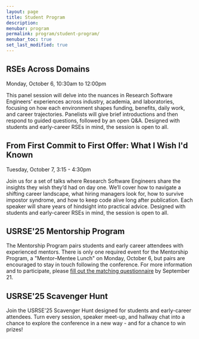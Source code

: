 ```yaml
---
layout: page
title: Student Program
description:
menubar: program
permalink: program/student-program/
menubar_toc: true
set_last_modified: true
---
```


<a name="student-panel-Monday"></a>
## RSEs Across Domains

Monday, October 6, 10:30am to 12:00pm

This panel session will delve into the nuances in Research Software Engineers’ experiences 
across industry, academia, and laboratories, focusing on how each environment shapes 
funding, benefits, daily work, and career trajectories. Panelists will give brief 
introductions and then respond to guided questions, followed by an open Q&A. Designed with 
students and early-career RSEs in mind, the session is open to all.

<a name="student-session-Tuesday"></a>
## From First Commit to First Offer: What I Wish I'd Known

Tuesday, October 7, 3:15 - 4:30pm
 
Join us for a set of talks where Research Software Engineers share the insights they wish 
they’d had on day one. We’ll cover how to navigate a shifting career landscape, what hiring 
managers look for, how to survive impostor syndrome, and how to keep code alive long after 
publication. Each speaker will share years of hindsight into practical advice. Designed 
with students and early-career RSEs in mind, the session is open to all.

<a name="mentorship-program"></a>
## USRSE'25 Mentorship Program

The Mentorship Program pairs students and early career attendees with experienced mentors. 
There is only one required event for the Mentorship Program, a "Mentor–Mentee Lunch" on 
Monday, October 6, but pairs are encouraged to stay in touch following the conference. 
For more information and to participate, please [fill out the matching questionnaire](https://docs.google.com/forms/d/e/1FAIpQLSfpChAMh7E23ti9oXGCZsGTSCgutqXT_JO-dcd6UmDcc_5zew/viewform) 
by September 21. 

<a name="scavenger-hunt"></a>
## USRSE'25 Scavenger Hunt

Join the USRSE'25 Scavenger Hunt designed for students and early-career attendees. Turn 
every session, speaker meet-up, and hallway chat into a chance to explore the 
conference in a new way - and for a chance to win prizes!
